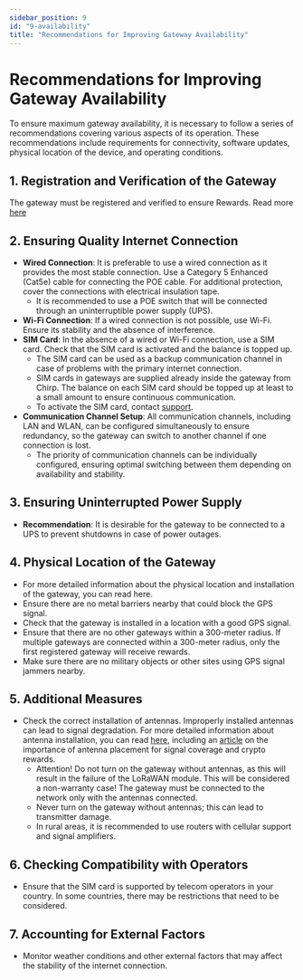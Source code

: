 ```yaml
---
sidebar_position: 9
id: "9-availability"
title: "Recommendations for Improving Gateway Availability"
---
```


# Recommendations for Improving Gateway Availability

To ensure maximum gateway availability, it is necessary to follow a series of recommendations covering various aspects of its operation. These recommendations include requirements for connectivity, software updates, physical location of the device, and operating conditions.

## 1. Registration and Verification of the Gateway
The gateway must be registered and verified to ensure Rewards. Read more [here](https://docs.chirptoken.io/Chirp%20Network/Blackbird/Quick%20start%20guide/5-registration)

## 2. Ensuring Quality Internet Connection
- **Wired Connection**: It is preferable to use a wired connection as it provides the most stable connection. Use a Category 5 Enhanced (Cat5e) cable for connecting the POE cable. For additional protection, cover the connections with electrical insulation tape.
    * It is recommended to use a POE switch that will be connected through an uninterruptible power supply (UPS).
- **Wi-Fi Connection**: If a wired connection is not possible, use Wi-Fi. Ensure its stability and the absence of interference.
- **SIM Card**: In the absence of a wired or Wi-Fi connection, use a SIM card. Check that the SIM card is activated and the balance is topped up.
    * The SIM card can be used as a backup communication channel in case of problems with the primary internet connection.
    * SIM cards in gateways are supplied already inside the gateway from Chirp. The balance on each SIM card should be topped up at least to a small amount to ensure continuous communication.
    * To activate the SIM card, contact [support](mailto:help@chirpwireless.io).
- **Communication Channel Setup**: All communication channels, including LAN and WLAN, can be configured simultaneously to ensure redundancy, so the gateway can switch to another channel if one connection is lost.
    * The priority of communication channels can be individually configured, ensuring optimal switching between them depending on availability and stability.

## 3. Ensuring Uninterrupted Power Supply
- **Recommendation**: It is desirable for the gateway to be connected to a UPS to prevent shutdowns in case of power outages.

## 4. Physical Location of the Gateway
- For more detailed information about the physical location and installation of the gateway, you can read here.
- Ensure there are no metal barriers nearby that could block the GPS signal.
- Check that the gateway is installed in a location with a good GPS signal.
- Ensure that there are no other gateways within a 300-meter radius. If multiple gateways are connected within a 300-meter radius, only the first registered gateway will receive rewards.
- Make sure there are no military objects or other sites using GPS signal jammers nearby.

## 5. Additional Measures
- Check the correct installation of antennas. Improperly installed antennas can lead to signal degradation. For more detailed information about antenna installation, you can read [here](https://docs.chirptoken.io/Chirp%20Network/Blackbird/Quick%20start%20guide/2-installation-scenarios/), including an [article](https://docs.chirptoken.io/Chirp%20Network/Blackbird/Quick%20start%20guide/3-placementrewards/) on the importance of antenna placement for signal coverage and crypto rewards.
    * Attention! Do not turn on the gateway without antennas, as this will result in the failure of the LoRaWAN module. This will be considered a non-warranty case! The gateway must be connected to the network only with the antennas connected.
    * Never turn on the gateway without antennas; this can lead to transmitter damage.
    * In rural areas, it is recommended to use routers with cellular support and signal amplifiers.

## 6. Checking Compatibility with Operators
- Ensure that the SIM card is supported by telecom operators in your country. In some countries, there may be restrictions that need to be considered.

## 7. Accounting for External Factors
- Monitor weather conditions and other external factors that may affect the stability of the internet connection.

